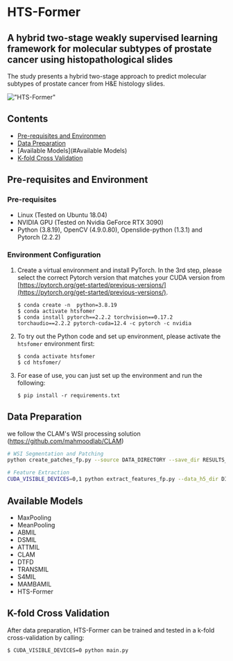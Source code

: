 # HTS-Former
## A hybrid two-stage weakly supervised learning framework for molecular subtypes of prostate cancer using histopathological slides
The study presents a hybrid two-stage approach to predict molecular subtypes of prostate cancer from H&E histology slides.


!["HTS-Former"](./assets/HTS-Former.png)
## Contents
- [Pre-requisites and Environmen](#Pre-requisites-and-Environmen)
- [Data Preparation](#Data-Preparation)
- [Available Models](#Available Models)
- [K-fold Cross Validation](#K-fold-Cross-Validation)
## Pre-requisites and Environment
### Pre-requisites
* Linux (Tested on Ubuntu 18.04)
* NVIDIA GPU (Tested on Nvidia GeForce RTX 3090) 
* Python (3.8.19), OpenCV (4.9.0.80), Openslide-python (1.3.1) and Pytorch (2.2.2)

### Environment Configuration
1. Create a virtual environment and install PyTorch. In the 3rd step, please select the correct Pytorch version that matches your CUDA version from [https://pytorch.org/get-started/previous-versions/](https://pytorch.org/get-started/previous-versions/).
   ```
   $ conda create -n  python=3.8.19
   $ conda activate htsfomer
   $ conda install pytorch==2.2.2 torchvision==0.17.2 torchaudio==2.2.2 pytorch-cuda=12.4 -c pytorch -c nvidia
   ```

2. To try out the Python code and set up environment, please activate the `htsfomer` environment first:

    ``` shell
    $ conda activate htsfomer
    $ cd htsfomer/
    ```
3. For ease of use, you can just set up the environment and run the following:
   ``` shell
   $ pip install -r requirements.txt
   ```

## Data Preparation

we follow the CLAM's WSI processing solution (https://github.com/mahmoodlab/CLAM)

```bash
# WSI Segmentation and Patching
python create_patches_fp.py --source DATA_DIRECTORY --save_dir RESULTS_DIRECTORY --patch_size 256 --preset bwh_biopsy.csv --seg --patch --stitch

# Feature Extraction
CUDA_VISIBLE_DEVICES=0,1 python extract_features_fp.py --data_h5_dir DIR_TO_COORDS --data_slide_dir DATA_DIRECTORY --csv_path CSV_FILE_NAME --feat_dir FEATURES_DIRECTORY --batch_size 512 --slide_ext .svs
```

## Available Models
- MaxPooling
- MeanPooling
- ABMIL
- DSMIL
- ATTMIL
- CLAM
- DTFD
- TRANSMIL
- S4MIL
- MAMBAMIL
- HTS-Former

## K-fold Cross Validation
After data preparation, HTS-Former can be trained and tested in a k-fold cross-validation by calling:
``` shell
$ CUDA_VISIBLE_DEVICES=0 python main.py
```
